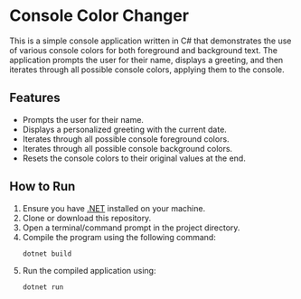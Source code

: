 # Console Color Changer

This is a simple console application written in C# that demonstrates the use of various console colors for both foreground and background text. The application prompts the user for their name, displays a greeting, and then iterates through all possible console colors, applying them to the console.

## Features

- Prompts the user for their name.
- Displays a personalized greeting with the current date.
- Iterates through all possible console foreground colors.
- Iterates through all possible console background colors.
- Resets the console colors to their original values at the end.

## How to Run

1. Ensure you have [.NET](https://dotnet.microsoft.com/download) installed on your machine.
2. Clone or download this repository.
3. Open a terminal/command prompt in the project directory.
4. Compile the program using the following command:
    ```sh
    dotnet build
    ```
5. Run the compiled application using:
    ```sh
    dotnet run
    ```
